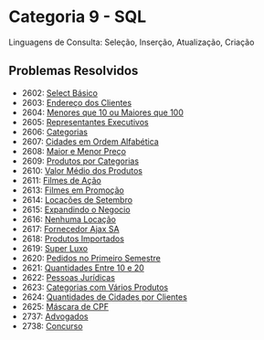# Categoria 9 - SQL
Linguagens de Consulta: Seleção, Inserção, Atualização, Criação

## Problemas Resolvidos
- 2602: [Select Básico](https://www.beecrowd.com.br/repository/UOJ_2602.html)
- 2603: [Endereço dos Clientes](https://www.beecrowd.com.br/repository/UOJ_2603.html)
- 2604: [Menores que 10 ou Maiores que 100](https://www.beecrowd.com.br/repository/UOJ_2604.html)
- 2605: [Representantes Executivos](https://www.beecrowd.com.br/repository/UOJ_2605.html)
- 2606: [Categorias](https://www.beecrowd.com.br/repository/UOJ_2606.html)
- 2607: [Cidades em Ordem Alfabética](https://www.beecrowd.com.br/repository/UOJ_2607.html)
- 2608: [Maior e Menor Preço](https://www.beecrowd.com.br/repository/UOJ_2608.html)
- 2609: [Produtos por Categorias](https://www.beecrowd.com.br/repository/UOJ_2609.html)
- 2610: [Valor Médio dos Produtos](https://www.beecrowd.com.br/repository/UOJ_2610.html)
- 2611: [Filmes de Ação](https://www.beecrowd.com.br/repository/UOJ_2611.html)
- 2613: [Filmes em Promoção](https://www.beecrowd.com.br/repository/UOJ_2613.html)
- 2614: [Locações de Setembro](https://www.beecrowd.com.br/repository/UOJ_2614.html)
- 2615: [Expandindo o Negocio](https://www.beecrowd.com.br/repository/UOJ_2615.html)
- 2616: [Nenhuma Locação](https://www.beecrowd.com.br/repository/UOJ_2616.html)
- 2617: [Fornecedor Ajax SA](https://www.beecrowd.com.br/repository/UOJ_2617.html)
- 2618: [Produtos Importados](https://www.beecrowd.com.br/repository/UOJ_2618.html)
- 2619: [Super Luxo](https://www.beecrowd.com.br/repository/UOJ_2619.html)
- 2620: [Pedidos no Primeiro Semestre](https://www.beecrowd.com.br/repository/UOJ_2620.html)
- 2621: [Quantidades Entre 10 e 20](https://www.beecrowd.com.br/repository/UOJ_2621.html)
- 2622: [Pessoas Jurídicas](https://www.beecrowd.com.br/repository/UOJ_2622.html)
- 2623: [Categorias com Vários Produtos](https://www.beecrowd.com.br/repository/UOJ_2623.html)
- 2624: [Quantidades de Cidades por Clientes](https://www.beecrowd.com.br/repository/UOJ_2624.html)
- 2625: [Máscara de CPF](https://www.beecrowd.com.br/repository/UOJ_2625.html)
- 2737: [Advogados](https://www.beecrowd.com.br/repository/UOJ_2737.html)
- 2738: [Concurso](https://www.beecrowd.com.br/repository/UOJ_2738.html)

